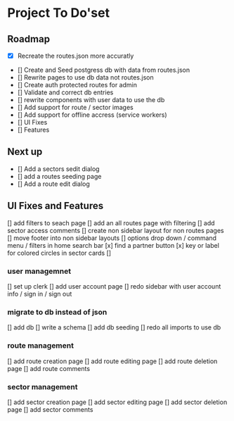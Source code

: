 # Project To Do'set

## Roadmap

- [x] Recreate the routes.json more accuratly
- [] Create and Seed postgress db with data from routes.json
- [] Rewrite pages to use db data not routes.json
- [] Create auth protected routes for admin
- [] Validate and correct db entries
- [] rewrite components with user data to use the db
- [] Add support for route / sector images
- [] Add support for offline accress (service workers)
- [] UI Fixes
- [] Features

## Next up

- [] Add a sectors sedit dialog
- [] add a routes seeding page
- [] Add a route edit dialog

## UI Fixes and Features

[] add filters to seach page
[] add an all routes page with filtering
[] add sector access comments
[] create non sidebar layout for non routes pages
[] move footer into non sidebar layouts
[] options drop down / command menu / filters in home search bar
[x] find a partner button
[x] key or label for colored circles in sector cards
[]

### user managemnet

[] set up clerk
[] add user account page
[] redo sidebar with user account info / sign in / sign out

### migrate to db instead of json

[] add db
[] write a schema
[] add db seeding
[] redo all imports to use db

### route management

[] add route creation page
[] add route editing page
[] add route deletion page
[] add route comments

### sector management

[] add sector creation page
[] add sector editing page
[] add sector deletion page
[] add sector comments
